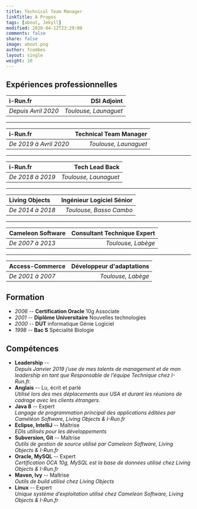 ```yaml
---
title: Technical Team Manager
linkTitle: A Propos
tags: [about, Jekyll]
modified: 2020-04-12T23:29:00
comments: false
share: false
image: about.png
author: fcombes
layout: single
weight: 10
---
```

## Expériences professionnelles

| i-Run.fr            |           DSI Adjoint |
| :------------------ | --------------------: |
| *Depuis Avril 2020* | *Toulouse, Launaguet* |

---------------

| i-Run.fr               | Technical Team Manager |
| :--------------------- | ---------------------: |
| *De 2019 à Avril 2020* |  *Toulouse, Launaguet* |

---------------

| i-Run.fr         |        Tech Lead Back |
| :--------------- | --------------------: |
| *De 2018 à 2019* | *Toulouse, Launaguet* |

---------------

| Living Objects   | Ingénieur Logiciel Sénior |
| :--------------- | ------------------------: |
| *De 2014 à 2018* |   *Toulouse, Basso Cambo* |

---------------

| Cameleon Software | Consultant Technique Expert |
| :---------------- | --------------------------: |
| *De 2007 à 2013*  |          *Toulouse, Labège* |

------

| Access-Commerce  | Développeur d'adaptations |
| :--------------- | ------------------------: |
| *De 2001 à 2007* |        *Toulouse, Labège* |

## Formation

* *2006* -- **Certification Oracle** 10g Associate
* *2001* -- **Diplôme Universitaire** Nouvelles technologies
* *2000* -- **DUT** informatique Génie Logiciel
* *1998* -- **Bac S** Spécialité Biologie

## Compétences

* **Leadership** -- <br/>
*Depuis Janvier 2019 j’use de mes talents de management et de mon leadership en tant que Responsable de l’équipe Technique chez I-Run.fr.*
* **Anglais** -- Lu, écrit et parlé<br/>
*Utilisé lors des mes déplacements aux USA et durant les réunions de cadrage avec les clients étrangers.*
* **Java 8** -- Expert<br/>
*Langage de programmation principal des applications éditées par Caméléon Software, Living Objects & I-Run.fr*
* **Eclipse, IntelliJ** -- Maîtrise<br/>
*EDIs utilisés pour les développements*
* **Subversion, Git** -- Maîtrise<br/>
*Outils de gestion de source utilisé par Cameleon Software, Living Objects & I-Run.fr*
* **Oracle, MySQL** -- Expert<br/>
*Certification OCA 10g, MySQL est la base de données utilisé chez Living Objects & I-Run.fr*
* **Maven, Ivy** -- Maîtrise<br/>
*Outils de build utilisé chez Living Objects*
* **Linux** -- Expert<br/>
*Unique système d’exploitation utilisé chez Cameleon Software, Living Objects & I-Run.fr*
